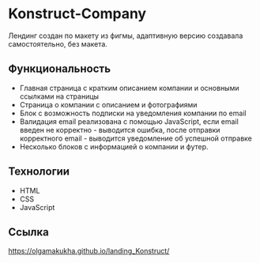 # Konstruct-Company
Лендинг создан по макету из фигмы, адаптивную версию создавала самостоятельно, без макета. 

## Функциональность
- Главная страница с кратким описанием компании и основными ссылками на страницы
- Страница о компании с описанием и фотографиями
- Блок с возможность подписки на уведомления компании по email
- Валидация email реализована с помощью JavaScript, если email введен не корректно - выводится ошибка, после отправки корректного email - выводится уведомление об успешной отправке
- Несколько блоков с информацией о компании и футер.

## Технологии
- HTML
- CSS
- JavaScript

## Ссылка
https://olgamakukha.github.io/landing_Konstruct/
